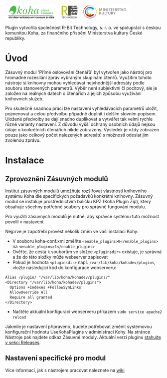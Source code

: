 ![logo KohaCZ](https://github.com/open-source-knihovna/SmartWithdrawals/blob/master/SmartWithdrawals/koha_cz.png "Logo Česká komunita Koha")
![logo R-Bit Technology, s.r.o.](https://github.com/open-source-knihovna/SmartWithdrawals/blob/master/SmartWithdrawals/logo.png "Logo R-Bit Technology, s.r.o.")
![logo MK ČR](https://github.com/open-source-knihovna/SmartWithdrawals/blob/master/SmartWithdrawals/logo_mkcr.png "Logo MK ČR")

Plugin vytvořila společnost R-Bit Technology, s. r. o. ve spolupráci s českou komunitou Koha, za finančního přispění Ministerstva kultury České republiky.

# Úvod

Zásuvný modul 'Přímé oslovování čtenářů' byl vytvořen jako nástroj pro hromadné rozesílání zpráv vybraným skupinám čtenřů. Využitím tohoto nástroje si knihovny mohou vyhledávat nejvhodnější adresáty podle souboru stanovených parametrů. Výběr není subjektivní či pocitový, ale je založen na reálných datech o čtenářích a jejich způsobu využívání knihovních služeb.

Pro skutečně snadnou práci lze nastavení vyhledávacích parametrů uložit, pojmenovat a celou předvolbu případně doplnit i delším slovním popisem. Uložené předvolby se dají snadno duplikovat a vytvářet tak velmi rychle různé varianty nastavení. Z důvodu vyšší ochrany osobních údajů nejsou údaje o konkrétních čtenářích nikde zobrazeny. Výsledek je vždy zobrazen pouze jako celkový počet nalezených adresátů s možností odeslat jim zvolenou zprávu.

# Instalace

## Zprovoznění Zásuvných modulů

Institut zásuvných modulů umožňuje rozšiřovat vlastnosti knihovního systému Koha dle specifických požadavků konkrétní knihovny. Zásuvný modul se instaluje prostřednictvím balíčku KPZ (Koha Plugin Zip), který obsahuje všechny potřebné soubory pro správné fungování modulu.

Pro využití zásuvných modulů je nutné, aby správce systému tuto možnost povolil v nastavení.

Nejprve je zapotřebí provést několik změn ve vaší instalaci Kohy:

* V souboru koha-conf.xml změňte `<enable_plugins>0</enable_plugins>` na `<enable_plugins>1</enable_plugins>`
* Ověřte, že cesta k souborům ve složce `<pluginsdir>` existuje, je správná a že do této složky může webserver zapisovat
* Pokud je hodnota `<pluginsdir>` např. `/var/lib/koha/kohadev/plugins`, vložte následující kód do konfigurace webserveru:
```
Alias /plugin/ "/var/lib/koha/kohadev/plugins/"
<Directory "/var/lib/koha/kohadev/plugins">
  Options +Indexes +FollowSymLinks
  AllowOverride All
  Require all granted
</Directory>
```
* Načtěte aktuální konfiguraci webserveru příkazem `sudo service apache2 reload`

Jakmile je nastavení připraveno, budete potřebovat změnit systémovou konfigurační hodnotu UseKohaPlugins v administraci Kohy. Na stránce Nástroje pak najdete odkaz Zásuvné moduly. Aktuální verzi pluginu [stahujte v sekci Releases](https://github.com/open-source-knihovna/DirectMail/releases).

## Nastavení specifické pro modul



Více informací, jak s nástrojem pracovat naleznete na [wiki](https://github.com/open-source-knihovna/DirectMail/wiki)
